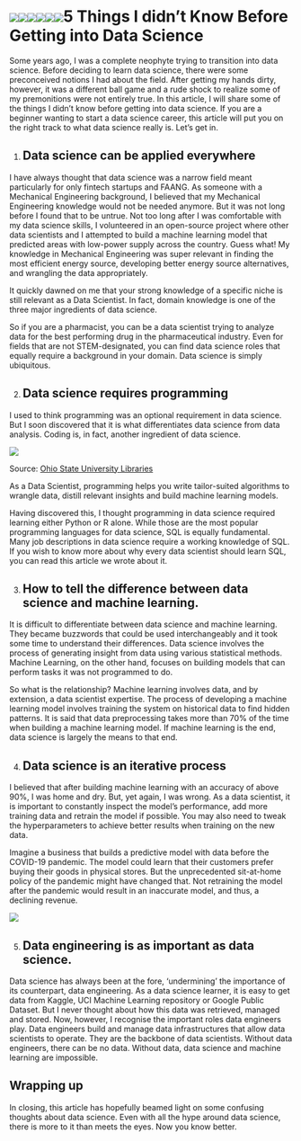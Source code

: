 # ![](https://lh6.googleusercontent.com/xEvl5B8kyKMAGByzG2KJpF1VeX8Jn1vBfTC27gt_Xx3x3-e4OD3sfqqEVA4wxM0kTNwLWv9RD_aPXC-_kXkna60KRnNFe5eL5Ijg6gdLuQbf-KmfT3W0yq50z9fdJPzwCg4BuDvB49f6nEaAQA)![](https://lh5.googleusercontent.com/KiJ9qMrrKm3ZTNoib40Sg4povuVkbv7JRQ9u_buVBViV3xqit6GXCKpW-twUPOJXe_bCbnGTt6KUC0z2Z4LSj1cVojFbqBPXHQlPEBdgJJsDV0g7cGXMUcSAP68nYacTPneHfD0SfbdEpK0Uaw)![](https://lh4.googleusercontent.com/6EPBshvmKf1F6jV3haPqBBoogivI7DzCcryeV9en6BuxHxUZwpzLaM3qmzzo0NAPtkedc_iC6Q_9l7p8TjDsqX-6tdDkkgmJPy7VRJ3yIJ4bmcv40YtnTaQQZla4CDN9ys10FxpsBFjgGd4xww)![](https://lh5.googleusercontent.com/8T_fSFi0gU3C_ju9uzBjXk-6b07vh1DQL_NI7RJ-C2p-SP1ViYrgL7AYHwYY38hIv8kvSd8wHzAlqyGEa_ilKIW7dIgJX7dCenOcwwNgTosqjexTgJrGNvkA0G7K3yxirhX8YLnxJqt5QGtgDw)![](https://lh3.googleusercontent.com/JnajXeVPmcN7xK4h7JHWhOKIO6W3b9Lc3siOC0obfT6oLfcHj6e1YKEaMverkeJsDIcvgxuG0Og7rStL_Dh2UVniIo3mqz64KT5RTta0gcHm2MjHikfKWE-Evz51a__Gwbh_4ByP4VRFxPCX6A)![](https://lh3.googleusercontent.com/XJUj-EE4TIhpRWeB4IMgy9by71W9DXUSEoTbLigp8AlThjizN-L_KGKK8QvxTmNUYj5L5_AJo3F4xHXykZVp1Qtg2mVETJAruGfULNfHGriVOnn1ywc4s_0LaZGNrrVzJeh05I5JN8njd1vnVw)5 Things I didn’t Know Before Getting into Data Science

Some years ago, I was a complete neophyte trying to transition into data science. Before deciding to learn data science, there were some preconceived notions I had about the field. After getting my hands dirty, however, it was a different ball game and a rude shock to realize some of my premonitions were not entirely true. In this article, I will share some of the things I didn’t know before getting into data science. If you are a beginner wanting to start a data science career, this article will put you on the right track to what data science really is. Let’s get in.

1.  ## Data science can be applied everywhere
    

I have always thought that data science was a narrow field meant particularly for only fintech startups and FAANG. As someone with a Mechanical Engineering background, I believed that my Mechanical Engineering knowledge would not be needed anymore. But it was not long before I found that to be untrue. Not too long after I was comfortable with my data science skills, I volunteered in an open-source project where other data scientists and I attempted to build a machine learning model that predicted areas with low-power supply across the country. Guess what! My knowledge in Mechanical Engineering was super relevant in finding the most efficient energy source, developing better energy source alternatives, and wrangling the data appropriately. 

It quickly dawned on me that your strong knowledge of a specific niche is still relevant as a Data Scientist. In fact, domain knowledge is one of the three major ingredients of data science.

So if you are a pharmacist, you can be a data scientist trying to analyze data for the best performing drug in the pharmaceutical industry. Even for fields that are not STEM-designated, you can find data science roles that equally require a background in your domain. Data science is simply ubiquitous.

2.  ## Data science requires programming
    

I used to think programming was an optional requirement in data science. But I soon discovered that it is what differentiates data science from data analysis. Coding is, in fact, another ingredient of data science. 

![](https://lh3.googleusercontent.com/Yf1W7D-Y9NzLarrw-3M-4lJN-PSpDw77w6_Dkh_Ec3M7K66xrvB253wRDP-K6CvFWIibu2y52R5Cifk5Keh7uRi0aTGcko-Ww9tsIXzDwS3ePsidFdQDugboFA_gxKcJQvBB5ngJDSmGXbVUiw)

Source: [Ohio State University Libraries](https://library.osu.edu/site/it/where-does-data-science-fit-in/)

As a Data Scientist, programming helps you write tailor-suited algorithms to wrangle data, distill relevant insights and build machine learning models.

Having discovered this, I thought programming in data science required learning either Python or R alone. While those are the most popular programming languages for data science, SQL is equally fundamental. Many job descriptions in data science require a working knowledge of SQL. If you wish to know more about why every data scientist should learn SQL, you can read this article we wrote about it.

3.  ## How to tell the difference between data science and machine learning.
    

It is difficult to differentiate between data science and machine learning. They became buzzwords that could be used interchangeably and it took some time to understand their differences. Data science involves the process of generating insight from data using various statistical methods. Machine Learning, on the other hand, focuses on building models that can perform tasks it was not programmed to do.

So what is the relationship? Machine learning involves data, and by extension, a data scientist expertise. The process of developing a machine learning model involves training the system on historical data to find hidden patterns. It is said that data preprocessing takes more than 70% of the time when building a machine learning model. If machine learning is the end, data science is largely the means to that end.

4.  ## Data science is an iterative process
    

I believed that after building machine learning with an accuracy of above 90%, I was home and dry. But, yet again, I was wrong. As a data scientist, it is important to constantly inspect the model’s performance, add more training data and retrain the model if possible. You may also need to tweak the hyperparameters to achieve better results when training on the new data.

Imagine a business that builds a predictive model with data before the COVID-19 pandemic. The model could learn that their customers prefer buying their goods in physical stores. But the unprecedented sit-at-home policy of the pandemic might have changed that. Not retraining the model after the pandemic would result in an inaccurate model, and thus, a declining revenue.

![](https://lh6.googleusercontent.com/BAinjbwSXizmwfMqewhP-hdAb7idjkocj7MOPZg9jiclxRXHNUuNXQvXVKJ7_fyM5gIWRZpRcsykrfrdJou0D8RTE1m1_mwRrZaSJ2LK0Ry4KWsJ7J_UoMpJ2Pq9EyOZsMXUhkX_1-fH9WQ73w)

  

5.  ## Data engineering is as important as data science.
    

Data science has always been at the fore, ‘undermining’ the importance of its counterpart, data engineering. As a data science learner, it is easy to get data from Kaggle, UCI Machine Learning repository or Google Public Dataset. But I never thought about how this data was retrieved, managed and stored. Now, however, I recognise the important roles data engineers play. Data engineers build and manage data infrastructures that allow data scientists to operate. They are the backbone of data scientists. Without data engineers, there can be no data. Without data, data science and machine learning are impossible.

## Wrapping up

In closing, this article has hopefully beamed light on some confusing thoughts about data science. Even with all the hype around data science, there is more to it than meets the eyes. Now you know better.